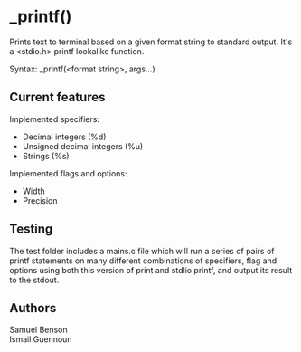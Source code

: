 # _printf()

Prints text to terminal based on a given format string to standard output. It's a <stdio.h> printf lookalike function.

Syntax: _printf(\<format string\>, args...)

## Current features
Implemented specifiers:
* Decimal integers (%d)
* Unsigned decimal integers (%u)
* Strings (%s)

Implemented flags and options:
* Width
* Precision

## Testing
The test folder includes a mains.c file which will run a series of pairs of printf statements on many different combinations of specifiers, flag and options using both this version of print and stdlio printf, and output its result to the stdout.

## Authors
Samuel Benson  
Ismail Guennoun
